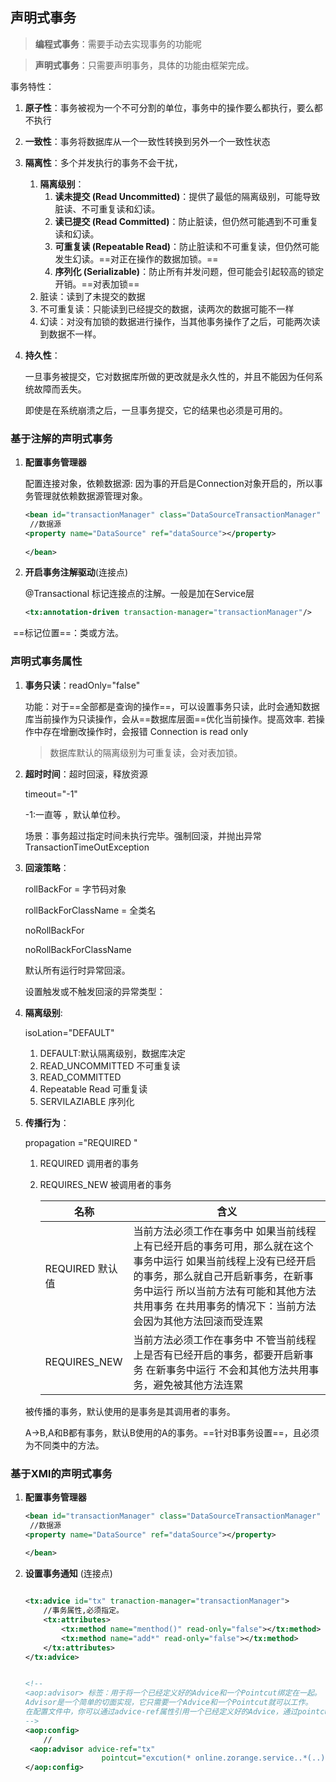 ## 声明式事务

> **编程式事务**：需要手动去实现事务的功能呢

> **声明式事务**：只需要声明事务，具体的功能由框架完成。

事务特性：

1. **原子性**：事务被视为一个不可分割的单位，事务中的操作要么都执行，要么都不执行

2. **一致性**：事务将数据库从一个一致性转换到另外一个一致性状态

3. **隔离性**：多个并发执行的事务不会干扰，

   1. **隔离级别**：
      1. **读未提交 (Read Uncommitted)**：提供了最低的隔离级别，可能导致脏读、不可重复读和幻读。
      2. **读已提交 (Read Committed)**：防止脏读，但仍然可能遇到不可重复读和幻读。
      3. **可重复读 (Repeatable Read)**：防止脏读和不可重复读，但仍然可能发生幻读。==对正在操作的数据加锁。==
      4. **序列化 (Serializable)**：防止所有并发问题，但可能会引起较高的锁定开销。==对表加锁==
   2. 脏读：读到了未提交的数据
   3. 不可重复读：只能读到已经提交的数据，读两次的数据可能不一样
   4. 幻读：对没有加锁的数据进行操作，当其他事务操作了之后，可能两次读到数据不一样。

4. **持久性**：

   一旦事务被提交，它对数据库所做的更改就是永久性的，并且不能因为任何系统故障而丢失。

   即使是在系统崩溃之后，一旦事务提交，它的结果也必须是可用的。

### 基于注解的声明式事务

1. **配置事务管理器**

   配置连接对象，依赖数据源: 因为事的开启是Connection对象开启的，所以事务管理就依赖数据源管理对象。

   ```xml
   <bean id="transactionManager" class="DataSourceTransactionManager" >
    //数据源   
   <property name="DataSource" ref="dataSource"></property>
       
   </bean>
   ```

   

2. **开启事务注解驱动**(连接点)

   @Transactional   标记连接点的注解。一般是加在Service层

   ```xml 
   <tx:annotation-driven transaction-manager="transactionManager"/>

​	==标记位置==：类或方法。



### 声明式事务属性

1. **事务只读**：readOnly="false"

   功能：对于==全部都是查询的操作==，可以设置事务只读，此时会通知数据库当前操作为只读操作，会从==数据库层面==优化当前操作。提高效率. 若操作中存在增删改操作时，会报错 Connection is read only

   > 数据库默认的隔离级别为可重复读，会对表加锁。

2. **超时时间**：超时回滚，释放资源

   timeout="-1"   

   -1:一直等 ，默认单位秒。

   场景：事务超过指定时间未执行完毕。强制回滚，并抛出异常TransactionTimeOutException

3. **回滚策略**：

   rollBackFor = 字节码对象

   rollBackForClassName  = 全类名

   noRollBackFor

   noRollBackForClassName

   默认所有运行时异常回滚。

   设置触发或不触发回滚的异常类型：

4. **隔离级别**:

   isoLation="DEFAULT"

   1. DEFAULT:默认隔离级别，数据库决定
   2. READ_UNCOMMITTED  不可重复读
   3. READ_COMMITTED 
   4. Repeatable Read  可重复读
   5. SERVILAZIABLE 序列化

5. **传播行为**：

   propagation ="REQUIRED "

   1. REQUIRED   调用者的事务

   2. REQUIRES\_NEW   被调用者的事务

      | 名称                 | 含义                                                         |
      | -------------------- | ------------------------------------------------------------ |
      | REQUIRED &#xA;默认值 | 当前方法必须工作在事务中 &#xA;如果当前线程上有已经开启的事务可用，那么就在这个事务中运行 &#xA;如果当前线程上没有已经开启的事务，那么就自己开启新事务，在新事务中运行 &#xA;所以当前方法有可能和其他方法共用事务 &#xA;在共用事务的情况下：当前方法会因为其他方法回滚而受连累 |
      | REQUIRES\_NEW        | 当前方法必须工作在事务中 &#xA;不管当前线程上是否有已经开启的事务，都要开启新事务 &#xA;在新事务中运行 &#xA;不会和其他方法共用事务，避免被其他方法连累 |

   被传播的事务，默认使用的是事务是其调用者的事务。

   A->B,A和B都有事务，默认B使用的A的事务。==针对B事务设置==，且必须为不同类中的方法。

### 基于XMl的声明式事务

1. **配置事务管理器**

   ```xml
   <bean id="transactionManager" class="DataSourceTransactionManager" >
    //数据源   
   <property name="DataSource" ref="dataSource"></property>
       
   </bean>
   ```

2. **设置事务通知** (连接点)

   ```xml
   
   <tx:advice id="tx" tranaction-manager="transactionManager">
       //事务属性,必须指定。
       <tx:attributes>
           <tx:method name="menthod()" read-only="false"></tx:method>
           <tx:method name="add*" read-only="false"></tx:method>
       </tx:attributes>
   </tx:advice>
   
   
   <!--
   <aop:advisor> 标签：用于将一个已经定义好的Advice和一个Pointcut绑定在一起。
   Advisor是一个简单的切面实现，它只需要一个Advice和一个Pointcut就可以工作。
   在配置文件中，你可以通过advice-ref属性引用一个已经定义好的Advice，通过pointcut-expression或pointcut-ref属性来指定Pointcut。
   -->
   <aop:config>
       //
   	<aop:advisor advice-ref="tx" 
                    pointcut="excution(* online.zorange.service..*(..) )">				</aop:advisor>
   </aop:config>
   ```
   
   